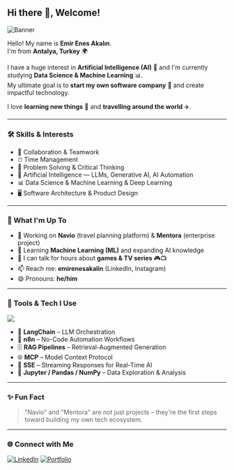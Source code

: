 ## Hi there 👋, Welcome!

![Banner](https://img.shields.io/badge/AI%20Enthusiast-%F0%9F%A4%96-blueviolet?style=for-the-badge)

Hello! My name is **Emir Enes Akalın**.  
I'm from **Antalya, Turkey** 🌍  

I have a huge interest in **Artificial Intelligence (AI)** 🤖 and I'm currently studying **Data Science & Machine Learning** 📊.  
My ultimate goal is to **start my own software company** 🚀 and create impactful technology.

I love **learning new things** 🧠 and **travelling around the world** ✈️.

---

### 🛠 Skills & Interests
- 🤝 Collaboration & Teamwork  
- ⏱ Time Management  
- 🧩 Problem Solving & Critical Thinking
- 🤖 Artificial Intelligence — LLMs, Generative AI, AI Automation  
- 📊 Data Science & Machine Learning & Deep Learning  
- 🖥 Software Architecture & Product Design  

---

### 📌 What I'm Up To
- 🔭 Working on **Navio** (travel planning platform) & **Mentora** (enterprise project)  
- 🌱 Learning **Machine Learning (ML)** and expanding AI knowledge  
- 💬 I can talk for hours about **games & TV series** 🎮📺  
- 📫 Reach me: **emirenesakalin** (LinkedIn, Instagram)  
- 😄 Pronouns: **he/him**

---

### 🧰 Tools & Tech I Use
<p align="left">
<img src="https://skillicons.dev/icons?i=python,tensorflow,pytorch,sklearn,react,js,java,spring,docker,kubernetes,git&perline=6" />
</p>

- 🧩 **LangChain** – LLM Orchestration 
- 🔄 **n8n** – No-Code Automation Workflows  
- 🗄 **RAG Pipelines** – Retrieval-Augmented Generation  
- 🌐 **MCP** – Model Context Protocol  
- 📡 **SSE** – Streaming Responses for Real-Time AI  
- 📒 **Jupyter / Pandas / NumPy** – Data Exploration & Analysis  

---

### ✨ Fun Fact
> "Navio" and "Mentora" are not just projects – they're the first steps toward building my own tech ecosystem.  

---

### 🌐 Connect with Me
[![LinkedIn](https://img.shields.io/badge/LinkedIn-0077B5?style=for-the-badge&logo=linkedin&logoColor=white)](https://www.linkedin.com/in/emir-enes-akalin)
[![Portfolio](https://img.shields.io/badge/Portfolio-6A1B9A?style=for-the-badge&logoColor=white)](https://portfolly.io/emir-enes-akalin)

